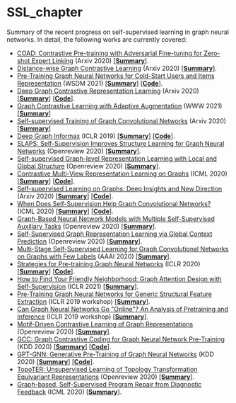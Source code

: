 # SSL_chapter
Summary of the recent progress on self-supervised learning in graph neural networks. In detail, the following works are currently covered:

* [COAD: Contrastive Pre-training with Adversarial Fine-tuning for Zero-shot Expert Linking](https://arxiv.org/pdf/2012.11336.pdf) (Arxiv 2020) [[**Summary**]](https://github.com/rusty1s/pytorch_geometric/blob/master/examples/cora.py).
* [Distance-wise Graph Contrastive Learning](https://arxiv.org/pdf/2012.07437.pdf) (Arxiv 2020) [[**Summary**]](https://github.com/rusty1s/pytorch_geometric/blob/master/examples/cora.py).
* [Pre-Training Graph Neural Networks for Cold-Start Users and Items Representation](https://arxiv.org/pdf/2012.07064.pdf) (WSDM 2021) [[**Summary**]](https://github.com/rusty1s/pytorch_geometric/blob/master/examples/cora.py) [[**Code**]](https://github.com/jerryhao66/Pretrain-Recsys).
* [Deep Graph Contrastive Representation Learning](https://arxiv.org/pdf/2006.04131.pdf) (Arxiv 2020) [[**Summary**]](https://github.com/rusty1s/pytorch_geometric/blob/master/examples/cora.py) [[**Code**]](https://github.com/CRIPAC-DIG/GRACE).
* [Graph Contrastive Learning with Adaptive Augmentation](https://arxiv.org/pdf/2010.14945.pdf) (WWW 2021) [[**Summary**]](https://github.com/rusty1s/pytorch_geometric/blob/master/examples/cora.py)
* [Self-supervised Training of Graph Convolutional Networks](https://arxiv.org/pdf/2006.02380.pdf) (Arxiv 2020) [[**Summary**]](https://github.com/rusty1s/pytorch_geometric/blob/master/examples/cora.py)
* [Deep Graph Informax](https://arxiv.org/pdf/1809.10341.pdf) (ICLR 2019) [[**Summary**]](https://github.com/rusty1s/pytorch_geometric/blob/master/examples/cora.py) [[**Code**]](https://github.com/PetarV-/DGI).
* [SLAPS: Self-Supervision Improves Structure Learning for Graph Neural Networks](https://openreview.net/pdf?id=a5KvtsZ14ev) (Openreview 2020) [[**Summary**]](https://github.com/rusty1s/pytorch_geometric/blob/master/examples/cora.py).
* [Self-supervised Graph-level Representation Learning with Local and Global Structure](https://openreview.net/pdf?id=DAaaaqPv9-q) (Openreview 2020) [[**Summary**]](https://github.com/rusty1s/pytorch_geometric/blob/master/examples/cora.py).
* [Contrastive Multi-View Representation Learning on Graphs](https://arxiv.org/pdf/2006.05582.pdf) (ICML 2020) [[**Summary**]](https://github.com/rusty1s/pytorch_geometric/blob/master/examples/cora.py) [[**Code**]](https://github.com/kavehhassani/mvgrl).
* [Self-supervised Learning on Graphs: Deep Insights and New Direction](https://arxiv.org/pdf/2006.10141.pdf) (Arxiv 2020) [[**Summary**]](https://github.com/rusty1s/pytorch_geometric/blob/master/examples/cora.py) [[**Code**]](https://github.com/ChandlerBang/SelfTask-GNN).
* [When Does Self-Supervision Help Graph Convolutional Networks?](https://arxiv.org/pdf/2006.09136.pdf) (ICML 2020) [[**Summary**]](https://github.com/rusty1s/pytorch_geometric/blob/master/examples/cora.py) [[**Code**]](https://github.com/Shen-Lab/SS-GCNs).
* [Graph-Based Neural Network Models with Multiple Self-Supervised Auxiliary Tasks](https://openreview.net/pdf?id=hnJSgY7p33a) (Openreview 2020) [[**Summary**]](https://github.com/rusty1s/pytorch_geometric/blob/master/examples/cora.py).
* [Self-Supervised Graph Representation Learning via Global Context Prediction](https://arxiv.org/pdf/2003.01604.pdf) (Openreview 2020) [[**Summary**]](https://github.com/rusty1s/pytorch_geometric/blob/master/examples/cora.py).
* [Multi-Stage Self-Supervised Learning for Graph Convolutional Networks on Graphs with Few Labels](https://arxiv.org/pdf/1902.11038.pdf) (AAAI 2020) [[**Summary**]](https://github.com/rusty1s/pytorch_geometric/blob/master/examples/cora.py).
* [Strategies for Pre-training Graph Neural Networks](https://arxiv.org/pdf/1905.12265.pdf) (ICLR 2020) [[**Summary**]](https://github.com/rusty1s/pytorch_geometric/blob/master/examples/cora.py) [[**Code**]](https://github.com/snap-stanford/pretrain-gnns/).
* [How to Find Your Friendly Neighborhood: Graph Attention Design with Self-Supervision](https://openreview.net/pdf?id=Wi5KUNlqWty) (ICLR 2021) [[**Summary**]](https://github.com/rusty1s/pytorch_geometric/blob/master/examples/cora.py).
* [Pre-Training Graph Neural Networks for Generic Structural Feature Extraction](https://arxiv.org/pdf/1905.13728.pdf) (ICLR 2019 workshop) [[**Summary**]](https://github.com/rusty1s/pytorch_geometric/blob/master/examples/cora.py).
* [ Can Graph Neural Networks Go "Online"? An Analysis of Pretraining and Inference](https://arxiv.org/pdf/1905.06018.pdf) (ICLR 2019 workshop) [[**Summary**]](https://github.com/rusty1s/pytorch_geometric/blob/master/examples/cora.py).
* [ Motif-Driven Contrastive Learning of Graph Representations](https://arxiv.org/pdf/2012.12533.pdf) (Openreview 2020) [[**Summary**]](https://github.com/rusty1s/pytorch_geometric/blob/master/examples/cora.py).
* [ GCC: Graph Contrastive Coding for Graph Neural Network Pre-Training](https://arxiv.org/pdf/2006.09963.pdf) (KDD 2020) [[**Summary**]](https://github.com/rusty1s/pytorch_geometric/blob/master/examples/cora.py) [[**Code**]](https://github.com/THUDM/GCC).
* [ GPT-GNN: Generative Pre-Training of Graph Neural Networks](https://arxiv.org/pdf/2006.15437.pdf) (KDD 2020) [[**Summary**]](https://github.com/rusty1s/pytorch_geometric/blob/master/examples/cora.py) [[**Code**]](https://github.com/acbull/GPT-GNN).
* [ TopoTER: Unsupervised Learning of Topology Transformation Equivariant Representations](https://openreview.net/pdf?id=9az9VKjOx00) (Openreview 2020) [[**Summary**]](https://github.com/rusty1s/pytorch_geometric/blob/master/examples/cora.py).
* [ Graph-based, Self-Supervised Program Repair from Diagnostic Feedback](https://arxiv.org/pdf/2005.10636.pdf) (ICML 2020) [[**Summary**]](https://github.com/rusty1s/pytorch_geometric/blob/master/examples/cora.py).

